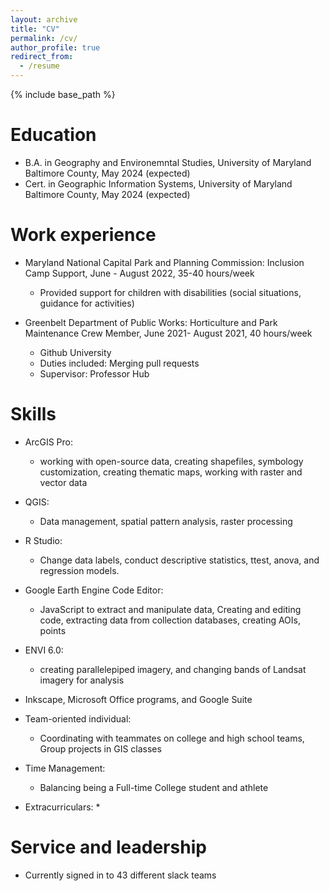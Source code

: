 ```yaml
---
layout: archive
title: "CV"
permalink: /cv/
author_profile: true
redirect_from:
  - /resume
---
```


{% include base_path %}

Education
======
* B.A. in Geography and Environemntal Studies, University of Maryland Baltimore County, May 2024 (expected)
* Cert. in Geographic Information Systems, University of Maryland Baltimore County, May 2024 (expected)

Work experience
======
* Maryland National Capital Park and Planning Commission: Inclusion Camp Support, June - August 2022, 35-40 hours/week
  * Provided support for children with disabilities (social situations, guidance for activities)

* Greenbelt Department of Public Works:  Horticulture and Park Maintenance Crew Member, June 2021- August 2021, 40 hours/week
  * Github University
  * Duties included: Merging pull requests
  * Supervisor: Professor Hub
  
Skills
======
* ArcGIS Pro: 
  * working with open-source data, creating shapefiles, symbology customization, creating thematic maps, working with raster and vector data
* QGIS:
  * Data management, spatial pattern analysis, raster processing
* R Studio:
  * Change data labels, conduct descriptive statistics, ttest, anova, and regression models.
* Google Earth Engine Code Editor:
  * JavaScript to extract and manipulate data, Creating and editing code, extracting data from collection databases, creating AOIs, points
* ENVI 6.0:
  * creating parallelepiped imagery, and changing bands of Landsat imagery for analysis
* Inkscape, Microsoft Office programs, and Google Suite

* Team-oriented individual:
  * Coordinating with teammates on college and high school teams, Group projects in GIS classes 
* Time Management: 
  * Balancing being a Full-time College student and athlete

  
* Extracurriculars:
  *  

 
  
Service and leadership
======
* Currently signed in to 43 different slack teams
